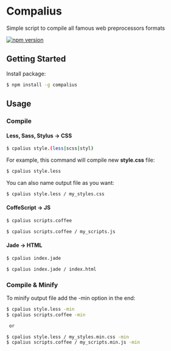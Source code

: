 # Compalius

Simple script to compile all famous web preprocessors formats

[![npm version](https://badge.fury.io/js/compalius.svg)](https://www.npmjs.com/package/compalius)

## Getting Started

Install package:

```bash
$ npm install -g compalius
```

## Usage

### Compile

#### Less, Sass, Stylus -> CSS

```bash
$ cpalius style.(less|scss|styl)
```

For example, this command will compile new **style.css** file:

```bash
$ cpalius style.less
```

You can also name output file as you want:

```bash
$ cpalius style.less / my_styles.css
```

#### CoffeScript -> JS

```bash
$ cpalius scripts.coffee
```

```bash
$ cpalius scripts.coffee / my_scripts.js
```

#### Jade -> HTML

```bash
$ cpalius index.jade
```

```bash
$ cpalius index.jade / index.html
```

### Compile & Minify

To minify output file add the -min option in the end:

```bash
$ cpalius style.less -min
$ cpalius scripts.coffee -min

 or

$ cpalius style.less / my_styles.min.css -min
$ cpalius scripts.coffee / my_scripts.min.js -min
```